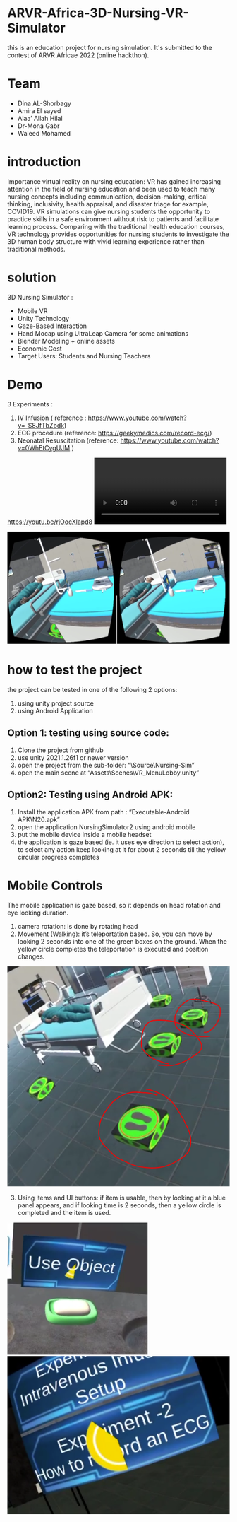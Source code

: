 # ARVR-Africa-3D-Nursing-VR-Simulator
this is an education project for nursing simulation. It's submitted to the contest of ARVR Africae 2022 (online hackthon).

# Team
- Dina AL-Shorbagy
- Amira El sayed
- Alaa’ Allah Hilal
- Dr-Mona Gabr
- Waleed Mohamed


# introduction
Importance virtual reality on nursing education: VR has gained increasing attention in the field of nursing education and been used to teach many nursing concepts including communication, decision-making, critical thinking, inclusivity, health appraisal, and disaster triage for example, COVID19. 
VR simulations can give nursing students the opportunity to practice skills in a safe environment without risk to patients and facilitate learning process.
 Comparing with the traditional health education courses, VR technology provides opportunities for nursing students to investigate the 3D human body structure with vivid learning experience rather than traditional methods.
 
# solution
3D Nursing Simulator :
- Mobile VR
- Unity Technology
- Gaze-Based Interaction
- Hand Mocap using UltraLeap Camera for some animations
- Blender Modeling + online assets
- Economic Cost 
- Target Users: Students and Nursing Teachers

# Demo
3 Experiments :
1. IV Infusion ( reference : https://www.youtube.com/watch?v=_S8JfTbZbdk)
2. ECG procedure (reference: https://geekymedics.com/record-ecg/)
3. Neonatal Resuscitation (reference: https://www.youtube.com/watch?v=0WhEtCygUJM )

https://youtu.be/rjOocXlapd8
<video src="https://youtu.be/rjOocXlapd8"/>

[![My Image](/Capture.PNG)](https://youtu.be/rjOocXlapd8)

# how to test the project 
the project can be tested in one of the following 2 options:
1. using unity project source 
2. using Android Application
## Option 1: testing using source code:
1. Clone the project from github
2. use unity 2021.1.26f1 or newer version
3. open the project from the sub-folder: “\Source\Nursing-Sim”
4. open the main scene at “Assets\Scenes\VR_MenuLobby.unity”
## Option2: Testing using Android APK:
1. Install the application APK from path : “Executable-Android APK\N20.apk”
2. open the application NursingSimulator2 using android mobile
3. put the mobile device inside a mobile headset
4. the application is gaze based (ie. it uses eye direction to select action), to select any action keep looking at it for about 2 seconds till the yellow circular progress completes
# Mobile Controls
The mobile application is gaze based, so it depends on head rotation and eye looking duration.
1. camera rotation: is done by rotating head
2. Movement (Walking): it’s teleportation based. So, you can move by looking 2 seconds into one of the green boxes on the ground. When the yellow circle completes the teleportation is executed and position changes.

![moving](/move.PNG)

3. Using items and UI buttons: if item is usable, then by looking at it a blue panel appears, and if looking time is 2 seconds, then a yellow circle is completed and the item is used. 

![using](/use-1.PNG)
![using](/ui.PNG)

 

